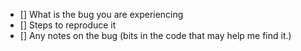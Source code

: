 <!-- Thanks for taking the time to contribute to this repo - it means a lot! -->
<!-- Are you experiencing a bug? If not, and you're just asking a question - no need to fill out the rest of this, just delete the bits below-->
- [] What is the bug you are experiencing
- [] Steps to reproduce it
- [] Any notes on the bug (bits in the code that may help me find it.)
